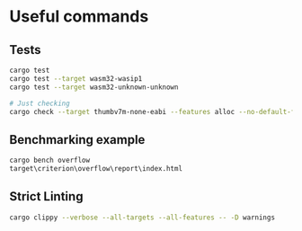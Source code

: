 # Useful commands

## Tests

```bash
cargo test
cargo test --target wasm32-wasip1
cargo test --target wasm32-unknown-unknown

# Just checking
cargo check --target thumbv7m-none-eabi --features alloc --no-default-features
```

## Benchmarking example

```bash
cargo bench overflow
target\criterion\overflow\report\index.html
```

## Strict Linting

```bash
cargo clippy --verbose --all-targets --all-features -- -D warnings
```
